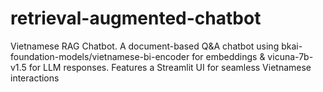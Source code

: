 # retrieval-augmented-chatbot
Vietnamese RAG Chatbot. A document-based Q&amp;A chatbot using bkai-foundation-models/vietnamese-bi-encoder for embeddings &amp; vicuna-7b-v1.5 for LLM responses. Features a Streamlit UI for seamless Vietnamese interactions

